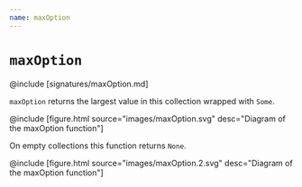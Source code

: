 ```yaml
---
name: maxOption
---
```


# `maxOption`

@include [signatures/maxOption.md]

`maxOption` returns the largest value in this collection wrapped with `Some`.

@include [figure.html source="images/maxOption.svg" desc="Diagram of the maxOption function"]

On empty collections this function returns `None`.

@include [figure.html source="images/maxOption.2.svg" desc="Diagram of the maxOption function"]
